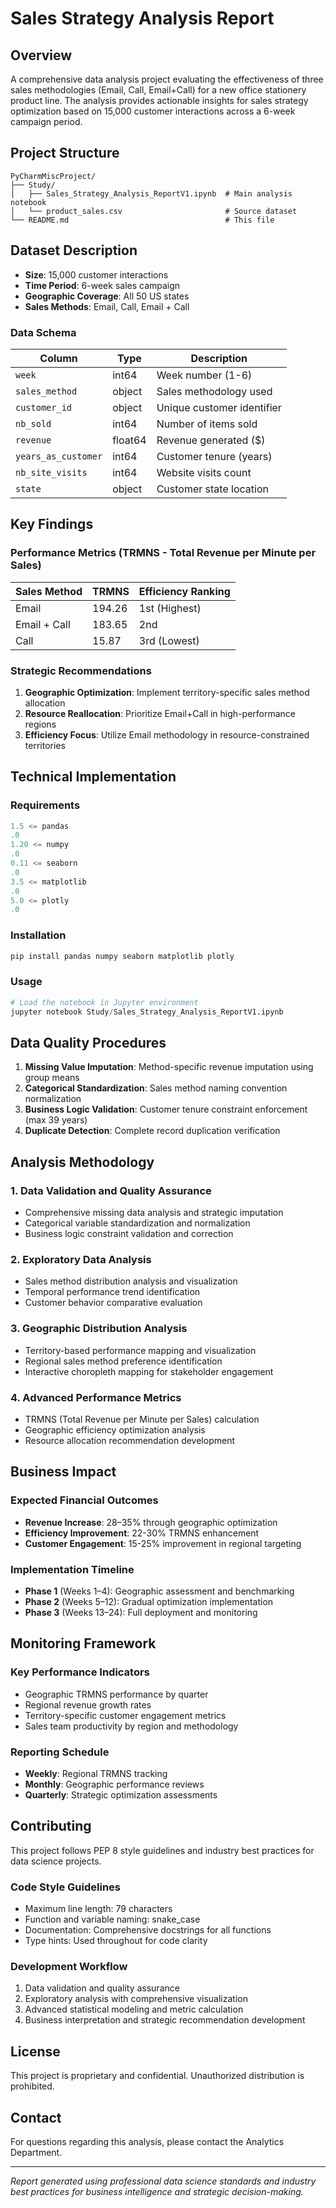 # Sales Strategy Analysis Report

## Overview

A comprehensive data analysis project evaluating the effectiveness of three sales methodologies (Email, Call, Email+Call) for a new office stationery product line. The analysis provides actionable insights for sales strategy optimization based on 15,000 customer interactions across a 6-week campaign period.

## Project Structure

```
PyCharmMiscProject/
├── Study/
│   ├── Sales_Strategy_Analysis_ReportV1.ipynb  # Main analysis notebook
│   └── product_sales.csv                       # Source dataset
└── README.md                                   # This file
```

## Dataset Description

- **Size**: 15,000 customer interactions
- **Time Period**: 6-week sales campaign
- **Geographic Coverage**: All 50 US states
- **Sales Methods**: Email, Call, Email + Call

### Data Schema

| Column              | Type    | Description                |
|---------------------|---------|----------------------------|
| `week`              | int64   | Week number (1-6)          |
| `sales_method`      | object  | Sales methodology used     |
| `customer_id`       | object  | Unique customer identifier |
| `nb_sold`           | int64   | Number of items sold       |
| `revenue`           | float64 | Revenue generated ($)      |
| `years_as_customer` | int64   | Customer tenure (years)    |
| `nb_site_visits`    | int64   | Website visits count       |
| `state`             | object  | Customer state location    |

## Key Findings

### Performance Metrics (TRMNS - Total Revenue per Minute per Sales)

| Sales Method | TRMNS  | Efficiency Ranking |
|--------------|--------|--------------------|
| Email        | 194.26 | 1st (Highest)      |
| Email + Call | 183.65 | 2nd                |
| Call         | 15.87  | 3rd (Lowest)       |

### Strategic Recommendations

1. **Geographic Optimization**: Implement territory-specific sales method allocation
2. **Resource Reallocation**: Prioritize Email+Call in high-performance regions
3. **Efficiency Focus**: Utilize Email methodology in resource-constrained territories

## Technical Implementation

### Requirements

```python
1.5 <= pandas
.0
1.20 <= numpy
.0
0.11 <= seaborn
.0
3.5 <= matplotlib
.0
5.0 <= plotly
.0
```

### Installation

```bash
pip install pandas numpy seaborn matplotlib plotly
```

### Usage

```python
# Load the notebook in Jupyter environment
jupyter notebook Study/Sales_Strategy_Analysis_ReportV1.ipynb
```

## Data Quality Procedures

1. **Missing Value Imputation**: Method-specific revenue imputation using group means
2. **Categorical Standardization**: Sales method naming convention normalization
3. **Business Logic Validation**: Customer tenure constraint enforcement (max 39 years)
4. **Duplicate Detection**: Complete record duplication verification

## Analysis Methodology

### 1. Data Validation and Quality Assurance
- Comprehensive missing data analysis and strategic imputation
- Categorical variable standardization and normalization
- Business logic constraint validation and correction

### 2. Exploratory Data Analysis
- Sales method distribution analysis and visualization
- Temporal performance trend identification
- Customer behavior comparative evaluation

### 3. Geographic Distribution Analysis
- Territory-based performance mapping and visualization
- Regional sales method preference identification
- Interactive choropleth mapping for stakeholder engagement

### 4. Advanced Performance Metrics
- TRMNS (Total Revenue per Minute per Sales) calculation
- Geographic efficiency optimization analysis
- Resource allocation recommendation development

## Business Impact

### Expected Financial Outcomes
- **Revenue Increase**: 28–35% through geographic optimization
- **Efficiency Improvement**: 22-30% TRMNS enhancement
- **Customer Engagement**: 15-25% improvement in regional targeting

### Implementation Timeline
- **Phase 1** (Weeks 1–4): Geographic assessment and benchmarking
- **Phase 2** (Weeks 5–12): Gradual optimization implementation
- **Phase 3** (Weeks 13–24): Full deployment and monitoring

## Monitoring Framework

### Key Performance Indicators
- Geographic TRMNS performance by quarter
- Regional revenue growth rates
- Territory-specific customer engagement metrics
- Sales team productivity by region and methodology

### Reporting Schedule
- **Weekly**: Regional TRMNS tracking
- **Monthly**: Geographic performance reviews
- **Quarterly**: Strategic optimization assessments

## Contributing

This project follows PEP 8 style guidelines and industry best practices for data science projects.

### Code Style Guidelines
- Maximum line length: 79 characters
- Function and variable naming: snake_case
- Documentation: Comprehensive docstrings for all functions
- Type hints: Used throughout for code clarity

### Development Workflow
1. Data validation and quality assurance
2. Exploratory analysis with comprehensive visualization
3. Advanced statistical modeling and metric calculation
4. Business interpretation and strategic recommendation development

## License

This project is proprietary and confidential. Unauthorized distribution is prohibited.

## Contact

For questions regarding this analysis, please contact the Analytics Department.

---

*Report generated using professional data science standards and industry best practices for business intelligence and strategic decision-making.*